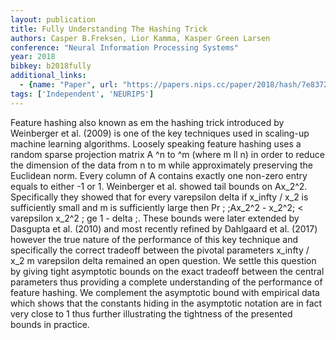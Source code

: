 ```yaml
---
layout: publication
title: Fully Understanding The Hashing Trick
authors: Casper B.Freksen, Lior Kamma, Kasper Green Larsen
conference: "Neural Information Processing Systems"
year: 2018
bibkey: b2018fully
additional_links:
  - {name: "Paper", url: "https://papers.nips.cc/paper/2018/hash/7e83722522e8aeb7512b7075311316b7-Abstract.html"}
tags: ['Independent', 'NEURIPS']
---
```

Feature hashing also known as em the hashing trick introduced by Weinberger et al. (2009) is one of the key techniques used in scaling-up machine learning algorithms. Loosely speaking feature hashing uses a random sparse projection matrix A ^n to ^m (where m ll n) in order to reduce the dimension of the data from n to m while approximately preserving the Euclidean norm. Every column of A contains exactly one non-zero entry equals to either -1 or 1. Weinberger et al. showed tail bounds on Ax_2^2. Specifically they showed that for every varepsilon delta if x_infty / x_2 is sufficiently small and m is sufficiently large then Pr ; ;Ax_2^2 - x_2^2; < varepsilon x_2^2 ; ge 1 - delta ;. These bounds were later extended by Dasgupta et al. (2010) and most recently refined by Dahlgaard et al. (2017) however the true nature of the performance of this key technique and specifically the correct tradeoff between the pivotal parameters x_infty / x_2 m varepsilon delta remained an open question. We settle this question by giving tight asymptotic bounds on the exact tradeoff between the central parameters thus providing a complete understanding of the performance of feature hashing. We complement the asymptotic bound with empirical data which shows that the constants hiding in the asymptotic notation are in fact very close to 1 thus further illustrating the tightness of the presented bounds in practice.
